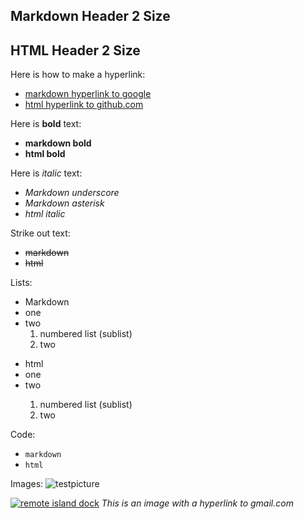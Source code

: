 ## Markdown Header 2 Size

<H2>HTML Header 2 Size</H2>

Here is how to make a hyperlink:

* [markdown hyperlink to google](http://www.google.com)
* <a href="http://www.github.com">html hyperlink to github.com</a>


Here is **bold** text:

* **markdown bold**
* <b>html bold</b>

Here is *italic* text:

* _Markdown underscore_
* *Markdown asterisk*
* <i>html italic</i>

Strike out text:

* ~~markdown~~
* <s>html</s>

Lists:

* Markdown
* one
* two
    1. numbered list (sublist)
    2. two

<ul>
    <li>html</li>
    <li>one</li>
    <li>two</li>
    <ol>
        <li>numbered list (sublist)</li>
        <li>two</li>
    </ol>
</ul>

Code:

* `markdown`
* <code>html</code>

Images:
![testpicture](https://cdn.pixabay.com/photo/2015/04/23/22/00/tree-736885__340.jpg)


<a href="http://www.gmail.com"><img alt="remote island dock" src="https://image.shutterstock.com/image-photo/bright-spring-view-cameo-island-260nw-1048185397.jpg"></a>
<i>This is an image with a hyperlink to gmail.com</i>